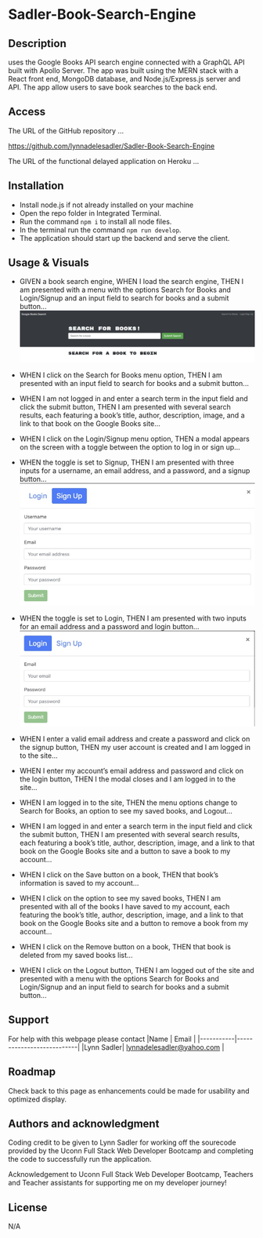 # Sadler-Book-Search-Engine

## Description

uses the Google Books API search engine connected with a GraphQL API built with Apollo Server. The app was built using the MERN stack with a React front end, MongoDB database, and Node.js/Express.js server and API. The app allow users to save book searches to the back end.

## Access

The URL of the GitHub repository ...

https://github.com/lynnadelesadler/Sadler-Book-Search-Engine

The URL of the functional delayed application on Heroku  ...



## Installation
- Install node.js if not already installed on your machine
- Open the repo folder in Integrated Terminal. 
- Run the command `npm i` to install all node files.
- In the terminal run the command  `npm run develop`.
- The application should start up the backend and serve the client.

## Usage & Visuals

 - GIVEN a book search engine, WHEN I load the search engine, THEN I am presented with a menu with the options Search for Books and Login/Signup and an input field to search for books and a submit button...
![homepge](./client/images/homepage.jpg)
- WHEN I click on the Search for Books menu option, THEN I am presented with an input field to search for books and a submit button...

- WHEN I am not logged in and enter a search term in the input field and click the submit button, THEN I am presented with several search results, each featuring a book’s title, author, description, image, and a link to that book on the Google Books site...

- WHEN I click on the Login/Signup menu option, THEN a modal appears on the screen with a toggle between the option to log in or sign up...

- WHEN the toggle is set to Signup, THEN I am presented with three inputs for a username, an email address, and a password, and a signup button...
![signup](./client/images/signup.jpg)
- WHEN the toggle is set to Login, THEN I am presented with two inputs for an email address and a password and login button...
![login](./client/images/login.jpg)
- WHEN I enter a valid email address and create a password and click on the signup button, THEN my user account is created and I am logged in to the site...

- WHEN I enter my account’s email address and password and click on the login button, THEN I the modal closes and I am logged in to the site...

- WHEN I am logged in to the site, THEN the menu options change to Search for Books, an option to see my saved books, and Logout...

- WHEN I am logged in and enter a search term in the input field and click the submit button, THEN I am presented with several search results, each featuring a book’s title, author, description, image, and a link to that book on the Google Books site and a button to save a book to my account...

- WHEN I click on the Save button on a book, THEN that book’s information is saved to my account...

- WHEN I click on the option to see my saved books, THEN I am presented with all of the books I have saved to my account, each featuring the book’s title, author, description, image, and a link to that book on the Google Books site and a button to remove a book from my account...

- WHEN I click on the Remove button on a book, THEN that book is deleted from my saved books list...

- WHEN I click on the Logout button, THEN I am logged out of the site and presented with a menu with the options Search for Books and Login/Signup and an input field to search for books and a submit button...  


## Support
For help with this webpage please contact
|Name | Email |
|-----------|---------------------------|
|Lynn Sadler| lynnadelesadler@yahoo.com |

## Roadmap
Check back to this page as enhancements could be made for usability and optimized display. 

## Authors and acknowledgment
Coding credit to be given to Lynn Sadler for working off the sourecode provided by the Uconn Full Stack Web Developer Bootcamp and completing the code to successfully run the application.

Acknowledgement to Uconn Full Stack Web Developer Bootcamp, Teachers and Teacher assistants for supporting me on my developer journey!


## License
N/A


